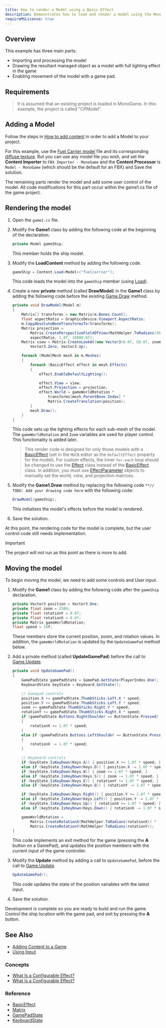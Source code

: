 ```yaml
---
title: How to render a Model using a Basic Effect
description: Demonstrates how to load and render a model using the MonoGame Content Pipeline.
requireMSLicense: true
---
```


## Overview

This example has three main parts:

- Importing and processing the model
- Drawing the resultant managed object as a model with full lighting effect in the game
- Enabling movement of the model with a game pad.

## Requirements

> It is assumed that an existing project is loaded in MonoGame. In this example, the project is called "CPModel".

## Adding a Model

Follow the steps in [How to add content](../content_pipeline/HowTo_GameContent_Add.md) in order to add a Model to your project.

For this example, use the [Fuel Carrier model](https://github.com/MonoGame/MonoGame.Samples/raw/3.8.2/FuelCell/FuelCell.Core/Content/Models/fuelcarrier.fbx) file and its corresponding [diffuse texture](https://github.com/MonoGame/MonoGame.Samples/raw/3.8.2/FuelCell/FuelCell.Core/Content/Models/ShipDiffuse.tga).  But you can use any model file you wish, and set the **Content Importer** to `FBX Importer - MonoGame` and the **Content Processor** is `Model - MonoGame` (which should be the default for an FBX) and Save the solution.

The remaining parts render the model and add some user control of the model. All code modifications for this part occur within the game1.cs file of the game project.

## Rendering the model

1. Open the `game1.cs` file.
2. Modify the **Game1** class by adding the following code at the beginning of the declaration.

    ```csharp
    private Model gameShip;
    ```

    This member holds the ship model.

3. Modify the **LoadContent** method by adding the following code.

    ```csharp
    gameShip = Content.Load<Model>("fuelcarrier");
    ```

    This code loads the model into the `gameShip` member (using [Load](xref:Microsoft.Xna.Framework.Content.ContentManager)).

4. Create a new **private** method (called **DrawModel**) in the **Game1** class by adding the following code before the existing [Game.Draw](xref:Microsoft.Xna.Framework.Game#Microsoft_Xna_Framework_Game_Draw_Microsoft_Xna_Framework_GameTime_) method.

    ```csharp
    private void DrawModel(Model m)
    {
        Matrix[] transforms = new Matrix[m.Bones.Count];
        float aspectRatio = GraphicsDevice.Viewport.AspectRatio;
        m.CopyAbsoluteBoneTransformsTo(transforms);
        Matrix projection =
            Matrix.CreatePerspectiveFieldOfView(MathHelper.ToRadians(45.0f),
            aspectRatio, 1.0f, 10000.0f);
        Matrix view = Matrix.CreateLookAt(new Vector3(0.0f, 50.0f, zoom),
            Vector3.Zero, Vector3.Up);

        foreach (ModelMesh mesh in m.Meshes)
        {
            foreach (BasicEffect effect in mesh.Effects)
            {
                effect.EnableDefaultLighting();

                effect.View = view;
                effect.Projection = projection;
                effect.World = gameWorldRotation *
                    transforms[mesh.ParentBone.Index] *
                    Matrix.CreateTranslation(position);
            }
            mesh.Draw();
        }
    }
    ```

    This code sets up the lighting effects for each sub-mesh of the model. The `gameWorldRotation` and `Zoom` variables are used for player control. This functionality is added later.

    > This render code is designed for only those models with a [BasicEffect](xref:Microsoft.Xna.Framework.Graphics.BasicEffect) (set in the `MGCB` editor as the `defaultEffect` property for the model). For custom effects, the inner `for-each` loop should be changed to use the [Effect](xref:Microsoft.Xna.Framework.Graphics.Effect) class instead of the [BasicEffect](xref:Microsoft.Xna.Framework.Graphics.BasicEffect) class. In addition, you must use [EffectParameter](xref:Microsoft.Xna.Framework.Graphics.EffectParameter) objects to manually set the world, view, and projection matrices.

5. Modify the **Game1.Draw** method by replacing the following code `**// TODO: Add your drawing code here` with the following code:

    ```csharp
    DrawModel(gameShip);
    ```

    This initializes the model's effects before the model is rendered.

6. Save the solution.

At this point, the rendering code for the model is complete, but the user control code still needs implementation.

> [!IMPORTANT]
> The project will not run as this point as there is more to add.

## Moving the model

To begin moving the model, we need to add some controls and User input.

1. Modify the **Game1** class by adding the following code after the `gameShip` declaration.

    ```csharp
    private Vector3 position = Vector3.One;
    private float zoom = 2500;
    private float rotationY = 0.0f;
    private float rotationX = 0.0f;
    private Matrix gameWorldRotation;
    float speed = 10f;
    ```

    These members store the current position, zoom, and rotation values. In addition, the `gameWorldRotation` is updated by the `UpdateGamePad` method below.

2. Add a private method (called **UpdateGamePad**) before the call to [Game.Update](xref:Microsoft.Xna.Framework.Game#Microsoft_Xna_Framework_Game_Update_Microsoft_Xna_Framework_GameTime_).

    ```csharp
    private void UpdateGamePad()
    {
        GamePadState gamePadState = GamePad.GetState(PlayerIndex.One);
        KeyboardState keyState = Keyboard.GetState();

        // Gamepad controls
        position.X += gamePadState.ThumbSticks.Left.X * speed;
        position.Y += gamePadState.ThumbSticks.Left.Y * speed;
        zoom += gamePadState.ThumbSticks.Right.Y * speed;
        rotationY += gamePadState.ThumbSticks.Right.X * speed;
        if (gamePadState.Buttons.RightShoulder == ButtonState.Pressed)
        {
            rotationX += 1.0f * speed;
        }
        else if (gamePadState.Buttons.LeftShoulder == ButtonState.Pressed)
        {
            rotationX -= 1.0f * speed;
        }

        // Keyboard controls
        if (keyState.IsKeyDown(Keys.A)) { position.X += 1.0f * speed; }
        else if (keyState.IsKeyDown(Keys.D)) { position.X -= 1.0f * speed; }
        if (keyState.IsKeyDown(Keys.W)) { zoom += 1.0f * speed; }
        else if (keyState.IsKeyDown(Keys.S)) { zoom -= 1.0f * speed; }
        if (keyState.IsKeyDown(Keys.E)) { rotationY += 1.0f * speed; }
        else if (keyState.IsKeyDown(Keys.Q)) { rotationY -= 1.0f * speed; }

        if (keyState.IsKeyDown(Keys.Right)) { position.Y += 1.0f * speed; }
        else if (keyState.IsKeyDown(Keys.Left)) { position.Y -= 1.0f * speed; }
        if (keyState.IsKeyDown(Keys.Up)) { rotationX += 1.0f * speed; }
        else if (keyState.IsKeyDown(Keys.Down)) { rotationX -= 1.0f * speed; }

        gameWorldRotation =
            Matrix.CreateRotationX(MathHelper.ToRadians(rotationX)) *
            Matrix.CreateRotationY(MathHelper.ToRadians(rotationY));
    }
    ```

    This code implements an exit method for the game (pressing the **A** button on a GamePad), and updates the position members with the current input of the game controller.

3. Modify the **Update** method by adding a call to `UpdateGamePad`, before the call to [Game.Update](xref:Microsoft.Xna.Framework.Game#Microsoft_Xna_Framework_Game_Update_Microsoft_Xna_Framework_GameTime_).

    ```csharp
    UpdateGamePad();
    ```

    This code updates the state of the position variables with the latest input.

4. Save the solution.

Development is complete so you are ready to build and run the game. Control the ship location with the game pad, and exit by pressing the **A** button.

## See Also

- [Adding Content to a Game](../content_pipeline/HowTo_GameContent_Add.md)
- [Using Input](../input/index.md)

### Concepts

- [What Is a Configurable Effect?](../../whatis/graphics/WhatIs_3DRendering.md)
- [What Is a Configurable Effect?](../../whatis/graphics/WhatIs_ConfigurableEffect.md)

### Reference

- [BasicEffect](xref:Microsoft.Xna.Framework.Graphics.BasicEffect)
- [Matrix](xref:Microsoft.Xna.Framework.Matrix)
- [GamePadState](xref:Microsoft.Xna.Framework.Input.GamePadState)
- [KeyboardState](xref:Microsoft.Xna.Framework.Input.KeyboardState)
